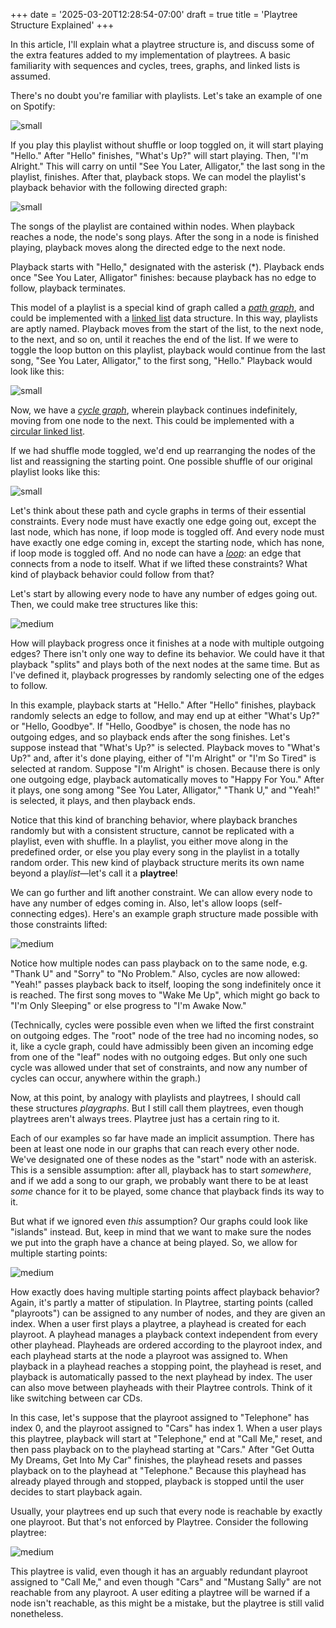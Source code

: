 +++
date = '2025-03-20T12:28:54-07:00'
draft = true
title = 'Playtree Structure Explained'
+++

In this article, I'll explain what a playtree structure is, and discuss some of the extra features added to my implementation of playtrees. A basic familiarity with sequences and cycles, trees, graphs, and linked lists is assumed.

There's no doubt you're familiar with playlists. Let's take an example of one on Spotify:

![small](small-talk-spotify-playlist.png)

If you play this playlist without shuffle or loop toggled on, it will start playing "Hello." After "Hello" finishes, "What's Up?" will start playing. Then, "I'm Alright." This will carry on until "See You Later, Alligator," the last song in the playlist, finishes. After that, playback stops. We can model the playlist's playback behavior with the following directed graph:

![small](small-talk-path-graph.png)

The songs of the playlist are contained within nodes. When playback reaches a node, the node's song plays.  After the song in a node is finished playing, playback moves along the directed edge to the next node.

Playback starts with "Hello," designated with the asterisk (*). Playback ends once "See You Later, Alligator" finishes: because playback has no edge to follow, playback terminates.

This model of a playlist is a special kind of graph called a [*path graph*](https://en.wikipedia.org/wiki/Path_graph), and could be implemented with a [linked list](https://en.wikipedia.org/wiki/Linked_list) data structure. In this way, playlists are aptly named. Playback moves from the start of the list, to the next node, to the next, and so on, until it reaches the end of the list. If we were to toggle the loop button on this playlist, playback would continue from the last song, "See You Later, Alligator," to the first song, "Hello." Playback would look like this:

![small](small-talk-cycle-graph.png)

Now, we have a [*cycle graph*](https://en.wikipedia.org/wiki/Cycle_graph), wherein playback continues indefinitely, moving from one node to the next. This could be implemented with a [circular linked list](https://en.wikipedia.org/wiki/Linked_list#Circular_linked_list).

If we had shuffle mode toggled, we'd end up rearranging the nodes of the list and reassigning the starting point. One possible shuffle of our original playlist looks like this:

![small](small-talk-shuffled.png)

Let's think about these path and cycle graphs in terms of their essential constraints. Every node must have exactly one edge going out, except the last node, which has none, if loop mode is toggled off. And every node must have exactly one edge coming in, except the starting node, which has none, if loop mode is toggled off. And no node can have a [*loop*](https://en.wikipedia.org/wiki/Loop_(graph_theory)): an edge that connects from a node to itself. What if we lifted these constraints? What kind of playback behavior could follow from that?

Let's start by allowing every node to have any number of edges going out. Then, we could make tree structures like this:

![medium](small-talk-tree.png)

How will playback progress once it finishes at a node with multiple outgoing edges? There isn't only one way to define its behavior. We could have it that playback "splits" and plays both of the next nodes at the same time. But as I've defined it, playback progresses by randomly selecting one of the edges to follow.

In this example, playback starts at "Hello." After "Hello" finishes, playback randomly selects an edge to follow, and may end up at either "What's Up?" or "Hello, Goodbye". If "Hello, Goodbye" is chosen, the node has no outgoing edges, and so playback ends after the song finishes. Let's suppose instead that "What's Up?" is selected. Playback moves to "What's Up?" and, after it's done playing, either of "I'm Alright" or "I'm So Tired" is selected at random. Suppose "I'm Alright" is chosen. Because there is only one outgoing edge, playback automatically moves to "Happy For You." After it plays, one song among "See You Later, Alligator," "Thank U," and "Yeah!" is selected, it plays, and then playback ends.

Notice that this kind of branching behavior, where playback branches randomly but with a consistent structure, cannot be replicated with a playlist, even with shuffle. In a playlist, you either move along in the predefined order, or else you play every song in the playlist in a totally random order. This new kind of playback structure merits its own name beyond a play*list*—let's call it a **playtree**!

We can go further and lift another constraint. We can allow every node to have any number of edges coming in. Also, let's allow loops (self-connecting edges). Here's an example graph structure made possible with those constraints lifted:

![medium](small-talk-graph.png)

Notice how multiple nodes can pass playback on to the same node, e.g. "Thank U" and "Sorry" to "No Problem." Also, cycles are now allowed: "Yeah!" passes playback back to itself, looping the song indefinitely once it is reached. The first song moves to "Wake Me Up", which might go back to "I'm Only Sleeping" or else progress to "I'm Awake Now."

(Technically, cycles were possible even when we lifted the first constraint on outgoing edges. The "root" node of the tree had no incoming nodes, so it, like a cycle graph, could have admissibly been given an incoming edge from one of the "leaf" nodes with no outgoing edges. But only one such cycle was allowed under that set of constraints, and now any number of cycles can occur, anywhere within the graph.)

Now, at this point, by analogy with playlists and playtrees, I should call these structures *playgraphs*. But I still call them playtrees, even though playtrees aren't always trees. Playtree just has a certain ring to it.

Each of our examples so far have made an implicit assumption. There has been at least one node in our graphs that can reach every other node. We've designated one of these nodes as the "start" node with an asterisk. This is a sensible assumption: after all, playback has to start *somewhere*, and if we add a song to our graph, we probably want there to be at least *some* chance for it to be played, some chance that playback finds its way to it.

But what if we ignored even *this* assumption? Our graphs could look like "islands" instead. But, keep in mind that we want to make sure the nodes we put into the graph have a chance at being played. So, we allow for multiple starting points:

![medium](small-talk-islands.png)

How exactly does having multiple starting points affect playback behavior? Again, it's partly a matter of stipulation. In Playtree, starting points (called "playroots") can be assigned to any number of nodes, and they are given an index. When a user first plays a playtree, a playhead is created for each playroot. A playhead manages a playback context independent from every other playhead. Playheads are ordered according to the playroot index, and each playhead starts at the node a playroot was assigned to. When playback in a playhead reaches a stopping point, the playhead is reset, and playback is automatically passed to the next playhead by index. The user can also move between playheads with their Playtree controls. Think of it like switching between car CDs.

In this case, let's suppose that the playroot assigned to "Telephone" has index 0, and the playroot assigned to "Cars" has index 1. When a user plays this playtree, playback will start at "Telephone," end at "Call Me," reset, and then pass playback on to the playhead starting at "Cars." After "Get Outta My Dreams, Get Into My Car" finishes, the playhead resets and passes playback on to the playhead at "Telephone." Because this playhead has already played through and stopped, playback is stopped until the user decides to start playback again.

Usually, your playtrees end up such that every node is reachable by exactly one playroot. But that's not enforced by Playtree. Consider the following playtree:

![medium](islands-odd-playroots.png)

This playtree is valid, even though it has an arguably redundant playroot assigned to "Call Me," and even though "Cars" and "Mustang Sally" are not reachable from any playroot. A user editing a playtree will be warned if a node isn't reachable, as this might be a mistake, but the playtree is still valid nonetheless.
